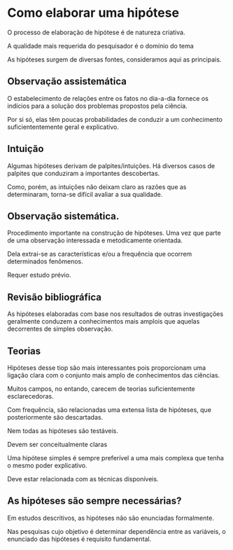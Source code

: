 # Como elaborar uma hipótese

O processo de elaboração de hipótese é de natureza criativa.

A qualidade mais requerida do pesquisador é o domínio do tema

As hipóteses surgem de diversas fontes, consideramos aqui as principais.

## Observação assistemática

O estabelecimento de relações entre os fatos no dia-a-dia fornece os indícios para a solução dos problemas propostos pela ciência.

Por si só, elas têm poucas probabilidades de conduzir a um conhecimento suficiententemente geral e explicativo.

## Intuição

Algumas hipóteses derivam de palpites/intuições. Há diversos casos de palpites que conduziram a importantes descobertas.

Como, porém, as intuições não deixam claro as razões que as determinaram, torna-se difícil avaliar a sua qualidade.

## Observação sistemática.

Procedimento importante na construção de hipóteses. Uma vez que parte de uma observação interessada e metodicamente orientada.

Dela extrai-se as características e/ou a frequência que ocorrem determinados fenômenos.

Requer estudo prévio.

## Revisão bibliográfica

As hipóteses elaboradas com base nos resultados de outras investigações geralmente conduzem a conhecimentos mais amplois que aquelas decorrentes de simples observação.

## Teorias

Hipóteses desse tiop são mais interessantes pois proporcionam uma ligação clara com o conjunto mais amplo de conhecimentos das ciências.

Muitos campos, no entando, carecem de teorias suficientemente esclarecedoras.

Com frequência, são relacionadas uma extensa lista de hipóteses, que posteriormente são descartadas.

Nem todas as hipóteses são testáveis.

Devem ser conceitualmente claras

Uma hipótese simples é sempre preferível a uma mais complexa que tenha o mesmo poder explicativo.

Deve estar relacionada com as técnicas disponíveis.

## As hipóteses são sempre necessárias?

Em estudos descritivos, as hipóteses não são enunciadas formalmente.

Nas pesquisas cujo objetivo é determinar dependência entre as variáveis, o enunciado das hipóteses é requisito fundamental.